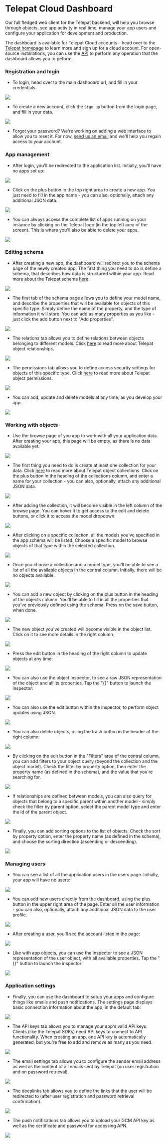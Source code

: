 # Telepat Cloud Dashboard

Our full fledged web client for the Telepat backend, will help you browse through objects, see app activity in real time, manage your app users and configure your application for development and production. 

The dashboard is available for Telepat Cloud accounts - head over to the [Telepat homepage](http://telepat.io) to learn more and sign up for a cloud account. For open-source installations, you can use the [API](http://docs.telepat.io/api-docs.html) to perform any operation that the dashboard allows you to peform.

### Registration and login

* To login, head over to the main dashboard url, and fill in your credentials.

![](http://docs.telepat.io/images/dash-screens/login.png)

* To create a new account, click the `Sign up` button from the login page, and fill in your data.

![](http://docs.telepat.io/images/dash-screens/login_register.png)

* Forgot your password? We're working on adding a web interface to allow you to reset it. For now, [send us an email](mailto:support@telepat.io) and we'll help you regain access to your account.

### App management

* After login, you'll be redirected to the application list. Initially, you'll have no apps set up:

![](http://docs.telepat.io/images/dash-screens/apps_empty.png)

* Click on the plus button in the top right area to create a new app. You just need to fill in the app name - you can also, optionally, attach any additional JSON data.

![](http://docs.telepat.io/images/dash-screens/apps_add.png)

* You can always access the complete list of apps running on your instance by clicking on the Telepat logo (in the top left area of the screen). This is where you'll also be able to delete your apps.

![](http://docs.telepat.io/images/dash-screens/apps.png)

### Editing schema

* After creating a new app, the dashboard will redirect you to the schema page of the newly created app. The first thing you need to do is define a schema, that describes how data is structured within your app. Read more about the Telepat schema [here](http://docs.telepat.io/data-fundamentals.html#schema).

![](http://docs.telepat.io/images/dash-screens/schema_empty.png)

* The first tab of the schema page allows you to define your model name, and describe the properties that will be available for objects of this specific type. Simply define the name of the property, and the type of information it will store. You can add as many properties as you like - just click the add button next to "Add properties".

![](http://docs.telepat.io/images/dash-screens/schema_add_props.png)

* The relations tab allows you to define relations between objects belonging to different models. Click [here](http://docs.telepat.io/data-fundamentals.html#relationships) to read more about Telepat object relationships.

![](http://docs.telepat.io/images/dash-screens/schema_add_relations.png)

* The permissions tab allows you to define access security settings for objects of this specific type. Click [here](http://docs.telepat.io/data-fundamentals.html#permissions) to read more about Telepat object permissions.

![](http://docs.telepat.io/images/dash-screens/schema_add_permissions.png)

* You can add, update and delete models at any time, as you develop your app.

![](http://docs.telepat.io/images/dash-screens/schema.png)

### Working with objects

* Use the browse page of you app to work with all your application data. After creating your app, this page will be empty, as there is no data available yet:

![](http://docs.telepat.io/images/dash-screens/browse_empty.png)

* The first thing you need to do is create at least one collection for your data. Click [here](http://docs.telepat.io/data-fundamentals.html#collections) to read more about Telepat object collections. Click on the plus button in the heading of the collections column, and enter a name for your collection - you can also, optionally, attach any additional JSON data.

![](http://docs.telepat.io/images/dash-screens/browse_add_collection.png)

* After adding the collection, it will become visible in the left column of the browse page. You can hover it to get access to the edit and delete buttons, or click it to access the model dropdown:

![](http://docs.telepat.io/images/dash-screens/browse_collection.png)

* After clicking on a specific collection, all the models you've specified in the app schema will be listed. Choose a specific model to browse objects of that type within the selected collection.

![](http://docs.telepat.io/images/dash-screens/browse_collection_models.png)

* Once you choose a collection and a model type, you'll be able to see a list of all the available objects in the central column. Initially, there will be no objects available.

![](http://docs.telepat.io/images/dash-screens/browse_model.png)

* You can add a new object by clicking on the plus button in the heading of the objects column. You'll be able to fill in all the properties that you've previously defined using the schema. Press on the save button, when done.

![](http://docs.telepat.io/images/dash-screens/browse_add.png)

* The new object you've created will become visible in the object list. Click on it to see more details in the right column.

![](http://docs.telepat.io/images/dash-screens/browse.png)

* Press the edit button in the heading of the right column to update objects at any time:

![](http://docs.telepat.io/images/dash-screens/browse_edit.png)

* You can also use the object inspector, to see a raw JSON representation of the object and all its properties. Tap the "{}" button to launch the inspector:

![](http://docs.telepat.io/images/dash-screens/browse_inspect.png)

* You can also use the edit button within the inspector, to perform object updates using JSON.

![](http://docs.telepat.io/images/dash-screens/browse_inspect_edit.png)

* You can also delete objects, using the trash button in the header of the right column:

![](http://docs.telepat.io/images/dash-screens/browse_delete.png)

* By clicking on the edit button in the "Filters" area of the central column, you can add filters to your object query (beyond the collection and the object model). Check the filter by property option, then enter the property name (as defined in the schema), and the value that you're searching for.

![](http://docs.telepat.io/images/dash-screens/browse_filter_prop.png)

* If relationships are defined between models, you can also query for objects that belong to a specific parent within another model - simply check the filter by parent option, select the parent model type and enter the id of the parent object.

![](http://docs.telepat.io/images/dash-screens/browse_filter_relation.png)

* Finally, you can add sorting options to the list of objects. Check the sort by property option, enter the property name (as defined in the schema), and choose the sorting direction (ascending or descending).

![](http://docs.telepat.io/images/dash-screens/browse_sort.png)

### Managing users

* You can see a list of all the application users in the users page. Initially, your app will have no users:

![](http://docs.telepat.io/images/dash-screens/users_empty.png)

* You can add new users directly from the dashboard, using the plus button in the upper right area of the page. Enter all the user information - you can also, optionally, attach any additional JSON data to the user profile. 

![](http://docs.telepat.io/images/dash-screens/users_add.png)

* After creating a user, you'll see the account listed in the page:

![](http://docs.telepat.io/images/dash-screens/users.png)

* Like with app objects, you can use the inspector to see a JSON representation of the user object, with all available properties. Tap the "{}" button to launch the inspector:

![](http://docs.telepat.io/images/dash-screens/users_inspect.png)

### Application settings

* Finally, you can use the dashboard to setup your apps and configure things like emails and push notifications. The settings page displays basic connection information about the app, in the default tab:

![](http://docs.telepat.io/images/dash-screens/settings_app.png)

* The API keys tab allows you to manage your app's valid API keys. Clients (like the Telepat SDKs) need API keys to connect to API functionality. When creating an app, one API key is automatically generated, but you're free to add and remove as many as you need.

![](http://docs.telepat.io/images/dash-screens/settings_keys.png)

* The email settings tab allows you to configure the sender email address as well as the content of all emails sent by Telepat (on user registration and on password retrieval).

![](http://docs.telepat.io/images/dash-screens/settings_email.png)

* The deeplinks tab allows you to define the links that the user will be redirected to (after user registration and password retrieval confirmation).

![](http://docs.telepat.io/images/dash-screens/settings_dl.png)

* The push notifications tab allows you to upload your GCM API key as well as the certificate and password for accessing APN.

![](http://docs.telepat.io/images/dash-screens/settings_pn.png)
